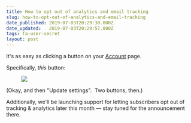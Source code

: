 ```yaml
---
title: How to opt out of analytics and email tracking
slug: how-to-opt-out-of-analytics-and-email-tracking
date_published: 2019-07-03T20:29:30.000Z
date_updated:   2019-07-03T20:29:57.000Z
tags: fa-user-secret
layout: post
---
```


<p>It's as easy as clicking a button on your <a href="https://buttondown.email/account">Account</a> page.</p><p>Specifically, <em>this</em> button:</p><!--kg-card-begin: image--><figure class="kg-card kg-image-card"><img src="/content/images/2019/07/Screen-Shot-2019-07-03-at-1.26.07-PM.png" class="kg-image"></figure><!--kg-card-end: image--><p>(Okay, and then "Update settings".  Two buttons, then.)</p><p>Additionally, we'll be launching support for letting subscribers opt out of tracking &amp; analytics later this month — stay tuned for the announcement there.</p>
